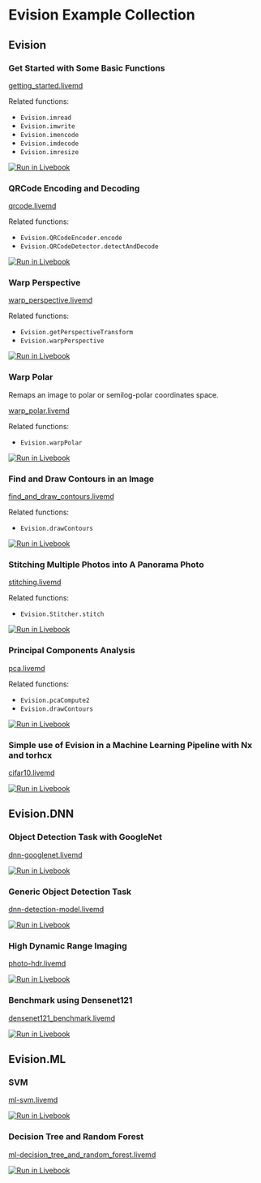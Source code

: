 # Evision Example Collection

## Evision
### Get Started with Some Basic Functions

[getting_started.livemd](getting_started.livemd)

Related functions:
- `Evision.imread`
- `Evision.imwrite`
- `Evision.imencode`
- `Evision.imdecode`
- `Evision.imresize`

[![Run in Livebook](https://livebook.dev/badge/v1/gray.svg)](https://livebook.dev/run?url=https%3A%2F%2Fgithub.com%2Fcocoa-xu%2Fevision%2Fblob%2Fmain%2Fexamples%2Fgetting_started.livemd)

### QRCode Encoding and Decoding

[qrcode.livemd](qrcode.livemd)

Related functions:
- `Evision.QRCodeEncoder.encode`
- `Evision.QRCodeDetector.detectAndDecode`

[![Run in Livebook](https://livebook.dev/badge/v1/gray.svg)](https://livebook.dev/run?url=https%3A%2F%2Fgithub.com%2Fcocoa-xu%2Fevision%2Fblob%2Fmain%2Fexamples%2Fqrcode.livemd)

### Warp Perspective

[warp_perspective.livemd](warp_perspective.livemd)

Related functions:
- `Evision.getPerspectiveTransform`
- `Evision.warpPerspective`

[![Run in Livebook](https://livebook.dev/badge/v1/gray.svg)](https://livebook.dev/run?url=https%3A%2F%2Fgithub.com%2Fcocoa-xu%2Fevision%2Fblob%2Fmain%2Fexamples%2Fwarp_perspective.livemd)

### Warp Polar
Remaps an image to polar or semilog-polar coordinates space.

[warp_polar.livemd](warp_polar.livemd)

Related functions:
- `Evision.warpPolar`

[![Run in Livebook](https://livebook.dev/badge/v1/gray.svg)](https://livebook.dev/run?url=https%3A%2F%2Fgithub.com%2Fcocoa-xu%2Fevision%2Fblob%2Fmain%2Fexamples%2Fwarp_polar.livemd)

### Find and Draw Contours in an Image

[find_and_draw_contours.livemd](find_and_draw_contours.livemd)

Related functions:
- `Evision.drawContours`

[![Run in Livebook](https://livebook.dev/badge/v1/gray.svg)](https://livebook.dev/run?url=https%3A%2F%2Fgithub.com%2Fcocoa-xu%2Fevision%2Fblob%2Fmain%2Fexamples%2Ffind_and_draw_contours.livemd)

### Stitching Multiple Photos into A Panorama Photo

[stitching.livemd](stitching.livemd)

Related functions:
- `Evision.Stitcher.stitch`

[![Run in Livebook](https://livebook.dev/badge/v1/gray.svg)](https://livebook.dev/run?url=https%3A%2F%2Fgithub.com%2Fcocoa-xu%2Fevision%2Fblob%2Fmain%2Fexamples%2Fstitching.livemd)

### Principal Components Analysis

[pca.livemd](pca.livemd)

Related functions:
- `Evision.pcaCompute2`
- `Evision.drawContours`

[![Run in Livebook](https://livebook.dev/badge/v1/gray.svg)](https://livebook.dev/run?url=https%3A%2F%2Fgithub.com%2Fcocoa-xu%2Fevision%2Fblob%2Fmain%2Fexamples%2Fpca.livemd)

### Simple use of Evision in a Machine Learning Pipeline with Nx and torhcx

[cifar10.livemd](cifar10.livemd)

[![Run in Livebook](https://livebook.dev/badge/v1/gray.svg)](https://livebook.dev/run?url=https%3A%2F%2Fgithub.com%2Fcocoa-xu%2Fevision%2Fblob%2Fmain%2Fexamples%2Fcifar10.livemd)

## Evision.DNN
### Object Detection Task with GoogleNet

[dnn-googlenet.livemd](dnn-googlenet.livemd)

[![Run in Livebook](https://livebook.dev/badge/v1/gray.svg)](https://livebook.dev/run?url=https%3A%2F%2Fgithub.com%2Fcocoa-xu%2Fevision%2Fblob%2Fmain%2Fexamples%2Fdnn-googlenet.livemd)

### Generic Object Detection Task

[dnn-detection-model.livemd](dnn-detection-model.livemd)

[![Run in Livebook](https://livebook.dev/badge/v1/gray.svg)](https://livebook.dev/run?url=https%3A%2F%2Fgithub.com%2Fcocoa-xu%2Fevision%2Fblob%2Fmain%2Fexamples%2Fdnn-detection-model.livemd)

### High Dynamic Range Imaging

[photo-hdr.livemd](photo-hdr.livemd)

[![Run in Livebook](https://livebook.dev/badge/v1/gray.svg)](https://livebook.dev/run?url=https%3A%2F%2Fgithub.com%2Fcocoa-xu%2Fevision%2Fblob%2Fmain%2Fexamples%2Fphoto-hdr.livemd)

### Benchmark using Densenet121

[densenet121_benchmark.livemd](densenet121_benchmark.livemd)

[![Run in Livebook](https://livebook.dev/badge/v1/gray.svg)](https://livebook.dev/run?url=https%3A%2F%2Fgithub.com%2Fcocoa-xu%2Fevision%2Fblob%2Fmain%2Fexamples%2Fdensenet121_benchmark.livemd)

## Evision.ML
### SVM

[ml-svm.livemd](ml-svm.livemd)

[![Run in Livebook](https://livebook.dev/badge/v1/gray.svg)](https://livebook.dev/run?url=https%3A%2F%2Fgithub.com%2Fcocoa-xu%2Fevision%2Fblob%2Fmain%2Fexamples%2Fml-svm.livemd)

### Decision Tree and Random Forest

[ml-decision_tree_and_random_forest.livemd](ml-decision_tree_and_random_forest.livemd)

[![Run in Livebook](https://livebook.dev/badge/v1/gray.svg)](https://livebook.dev/run?url=https%3A%2F%2Fgithub.com%2Fcocoa-xu%2Fevision%2Fblob%2Fmain%2Fexamples%2Fml-decision_tree_and_random_forest.livemd)
